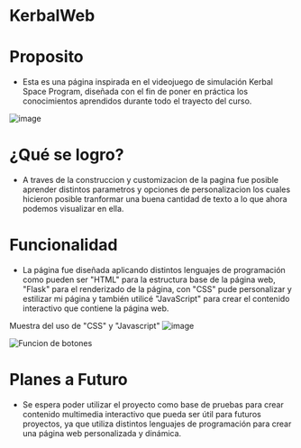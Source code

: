 # KerbalWeb

# Proposito

- Esta es una página inspirada en el videojuego de simulación Kerbal Space Program, diseñada con el fin de poner en práctica los conocimientos aprendidos durante todo el trayecto del curso.

![image](https://github.com/konda23/KerbalWeb/assets/141423621/2c93ded0-14d7-49ca-bbda-661161ee7a6a)

# ¿Qué se logro?

- A traves de la construccion y customizacion de la pagina fue posible aprender distintos parametros y opciones de personalizacion los cuales hicieron posible tranformar una buena cantidad de texto a lo que ahora podemos visualizar en ella.

# Funcionalidad

- La página fue diseñada aplicando distintos lenguajes de programación como pueden ser "HTML" para la estructura base de la página web, "Flask" para el renderizado de la página, con "CSS" pude personalizar y estilizar mi página y también utilicé "JavaScript" para crear el contenido interactivo que contiene la página web.

Muestra del uso de "CSS" y "Javascript"
![image](https://github.com/konda23/KerbalWeb/assets/141423621/08ac3071-85dc-492a-aa96-218575acb855)

![Funcion de botones](https://github.com/konda23/KerbalWeb/assets/141423621/8c53b054-f5a6-467b-b5a9-d4aa218cc537)

# Planes a Futuro

- Se espera poder utilizar el proyecto como base de pruebas para crear contenido multimedia interactivo que pueda ser útil para futuros proyectos, ya que utiliza distintos lenguajes de programación para crear una página web personalizada y dinámica.
